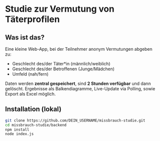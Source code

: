 # Studie zur Vermutung von Täterprofilen

## Was ist das?
Eine kleine Web-App, bei der Teilnehmer anonym Vermutungen abgeben zu:

- Geschlecht des/der Täter*in (männlich/weiblich)
- Geschlecht des/der Betroffenen (Junge/Mädchen)
- Umfeld (nah/fern)

Daten werden **zentral gespeichert**, sind **2 Stunden verfügbar** und dann gelöscht. Ergebnisse als Balkendiagramme, Live-Update via Polling, sowie Export als Excel möglich.

## Installation (lokal)

```bash
git clone https://github.com/DEIN_USERNAME/missbrauch-studie.git
cd missbrauch-studie/backend
npm install
node index.js
